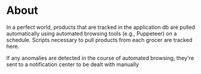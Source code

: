 # About

In a perfect world, products that are tracked in the application db are pulled automatically using automated browsing tools (e.g., Puppeteer) on a schedule. Scripts necessary to pull products from each grocer are tracked here.  

If any anomalies are detected in the course of automated browsing, they're sent to a notification center to be dealt with manually
